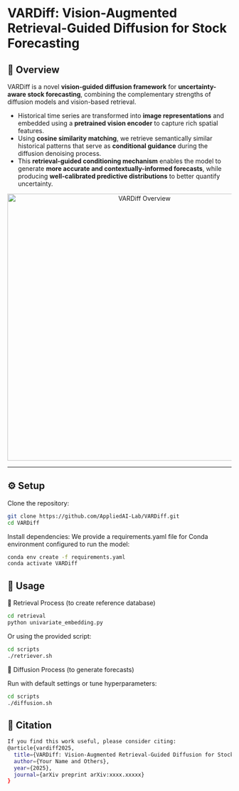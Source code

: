 # **VARDiff: Vision-Augmented Retrieval-Guided Diffusion for Stock Forecasting**

## 📌 Overview
VARDiff is a novel **vision-guided diffusion framework** for **uncertainty-aware stock forecasting**, combining the complementary strengths of diffusion models and vision-based retrieval.

- Historical time series are transformed into **image representations** and embedded using a **pretrained vision encoder** to capture rich spatial features.  
- Using **cosine similarity matching**, we retrieve semantically similar historical patterns that serve as **conditional guidance** during the diffusion denoising process.  
- This **retrieval-guided conditioning mechanism** enables the model to generate **more accurate and contextually-informed forecasts**, while producing **well-calibrated predictive distributions** to better quantify uncertainty.  

<p align="center">
  <img src="visual/overview.png" alt="VARDiff Overview" width="600">
</p>

---

## ⚙️ Setup

Clone the repository:
```bash
git clone https://github.com/AppliedAI-Lab/VARDiff.git
cd VARDiff
```
Install dependencies:
We provide a requirements.yaml file for Conda environment configured to run the model:
```bash
conda env create -f requirements.yaml
conda activate VARDiff
```

## 🚀 Usage  
🔹 Retrieval Process (to create reference database)
```bash
cd retrieval
python univariate_embedding.py
```
Or using the provided script:
```bash
cd scripts
./retriever.sh
```
🔹 Diffusion Process (to generate forecasts)

Run with default settings or tune hyperparameters:
```bash
cd scripts
./diffusion.sh
```
## 📖 Citation
```bash
If you find this work useful, please consider citing:
@article{vardiff2025,
  title={VARDiff: Vision-Augmented Retrieval-Guided Diffusion for Stock Forecasting},
  author={Your Name and Others},
  year={2025},
  journal={arXiv preprint arXiv:xxxx.xxxxx}
}
```


